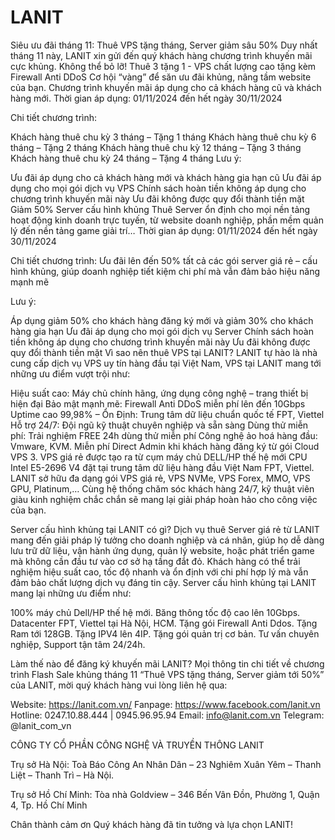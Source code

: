 # LANIT
Siêu ưu đãi tháng 11: Thuê VPS tặng tháng, Server giảm sâu 50%
Duy nhất tháng 11 này, LANIT xin gửi đến quý khách hàng chương trình khuyến mãi cực khủng. Không thể bỏ lỡ!
Thuê 3 tặng 1 - VPS chất lượng cao tặng kèm Firewall Anti DDoS
Cơ hội “vàng” để săn ưu đãi khủng, nâng tầm website của bạn. Chương trình khuyến mãi áp dụng cho cả khách hàng cũ và khách hàng mới. Thời gian áp dụng: 01/11/2024 đến hết ngày 30/11/2024

Chi tiết chương trình:

Khách hàng thuê chu kỳ 3 tháng – Tặng 1 tháng
Khách hàng thuê chu kỳ 6 tháng – Tặng 2 tháng
Khách hàng thuê chu kỳ 12 tháng – Tặng 3 tháng
Khách hàng thuê chu kỳ 24 tháng – Tặng 4 tháng
Lưu ý:

Ưu đãi áp dụng cho cả khách hàng mới và khách hàng gia hạn cũ
Ưu đãi áp dụng cho mọi gói dịch vụ VPS
Chính sách hoàn tiền không áp dụng cho chương trình khuyến mãi này
Ưu đãi không được quy đổi thành tiền mặt
Giảm 50% Server cấu hình khủng
Thuê Server ổn định cho mọi nền tảng hoạt động kinh doanh trực tuyến, từ website doanh nghiệp, phần mềm quản lý đến nền tảng game giải trí… Thời gian áp dụng: 01/11/2024 đến hết ngày 30/11/2024

Chi tiết chương trình: Ưu đãi lên đến 50% tất cả các gói server giá rẻ – cấu hình khủng, giúp doanh nghiệp tiết kiệm chi phí mà vẫn đảm bảo hiệu năng mạnh mẽ 

Lưu ý:

Áp dụng giảm 50% cho khách hàng đăng ký mới và giảm 30% cho khách hàng gia hạn
Ưu đãi áp dụng cho mọi gói dịch vụ Server
Chính sách hoàn tiền không áp dụng cho chương trình khuyến mãi này
Ưu đãi không được quy đổi thành tiền mặt
Vì sao nên thuê VPS tại LANIT?
LANIT tự hào là nhà cung cấp dịch vụ VPS uy tín hàng đầu tại Việt Nam, VPS tại LANIT mang tới những ưu điểm vượt trội như:

Hiệu suất cao: Máy chủ chính hãng, ứng dụng công nghệ – trang thiết bị hiện đại
Bảo mật mạnh mẽ: Firewall Anti DDoS miễn phí lên đến 10Gbps
Uptime cao 99,98% – Ổn Định: Trung tâm dữ liệu chuẩn quốc tế FPT, Viettel
Hỗ trợ 24/7: Đội ngũ kỹ thuật chuyên nghiệp và sẵn sàng
Dùng thử miễn phí: Trải nghiệm FREE 24h dùng thử miễn phí
Công nghệ ảo hoá hàng đầu: Vmware, KVM.
Miễn phí Direct Admin khi khách hàng đăng ký từ gói Cloud VPS 3.
VPS giá rẻ được tạo ra từ cụm máy chủ DELL/HP thế hệ mới CPU Intel E5-2696 V4 đặt tại trung tâm dữ liệu hàng đầu Việt Nam FPT, Viettel. LANIT sở hữu đa dạng gói VPS giá rẻ, VPS NVMe, VPS Forex, MMO, VPS GPU, Platinum,… Cùng hệ thống chăm sóc khách hàng 24/7, kỹ thuật viên giàu kinh nghiệm chắc chắn sẽ mang lại giải pháp hoàn hảo cho công việc của bạn.

Server cấu hình khủng tại LANIT có gì?
Dịch vụ thuê Server giá rẻ từ LANIT mang đến giải pháp lý tưởng cho doanh nghiệp và cá nhân, giúp họ dễ dàng lưu trữ dữ liệu, vận hành ứng dụng, quản lý website, hoặc phát triển game mà không cần đầu tư vào cơ sở hạ tầng đắt đỏ. Khách hàng có thể trải nghiệm hiệu suất cao, tốc độ nhanh và ổn định với chi phí hợp lý mà vẫn đảm bảo chất lượng dịch vụ đáng tin cậy. Server cấu hình khủng tại LANIT mang lại những ưu điểm như:

 

100% máy chủ Dell/HP thế hệ mới.
Băng thông tốc độ cao lên 10Gbps.
Datacenter FPT, Viettel tại Hà Nội, HCM.
Tặng gói Firewall Anti Ddos.
Tặng Ram tới 128GB.
Tặng IPV4 lên 4IP.
Tặng gói quản trị cơ bản.
Tư vấn chuyên nghiệp, Support tận tâm 24/24h.

Làm thế nào để đăng ký khuyến mãi LANIT?
Mọi thông tin chi tiết về chương trình Flash Sale khủng tháng 11 “Thuê VPS tặng tháng, Server giảm tới 50%” của LANIT, mời quý khách hàng vui lòng liên hệ qua:

Website: https://lanit.com.vn/
Fanpage: https://www.facebook.com/lanit.vn
Hotline: 0247.10.88.444 | 0945.96.95.94
Email: info@lanit.com.vn
Telegram: @lanit_com_vn

CÔNG TY CỔ PHẦN CÔNG NGHỆ VÀ TRUYỀN THÔNG LANIT

Trụ sở Hà Nội: Toà Báo Công An Nhân Dân – 23 Nghiêm Xuân Yêm – Thanh Liệt – Thanh Trì – Hà Nội.

Trụ sở Hồ Chí Minh: Tòa nhà Goldview – 346 Bến Vân Đồn, Phường 1, Quận 4, Tp. Hồ Chí Minh

Chân thành cảm ơn Quý khách hàng đã tin tưởng và lựa chọn LANIT!
